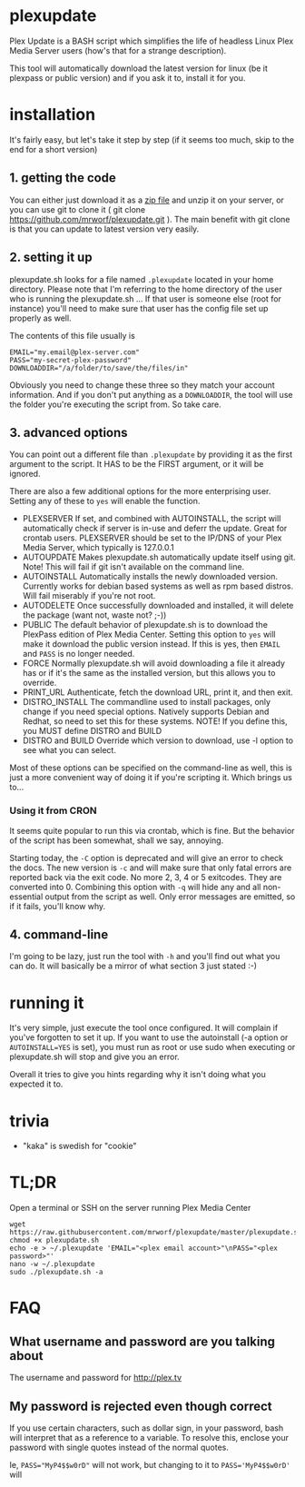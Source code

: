 # plexupdate

Plex Update is a BASH script which simplifies the life of headless Linux Plex Media Server users (how's that for a strange description).

This tool will automatically download the latest version for linux (be it plexpass or public version) and if you ask it to, install it for you.

# installation

It's fairly easy, but let's take it step by step (if it seems too much, skip to the end for a short version)

## 1. getting the code

You can either just download it as a [zip file](https://github.com/mrworf/plexupdate/archive/master.zip) and unzip it on your server, or you can use git to clone it ( git clone https://github.com/mrworf/plexupdate.git ). The main benefit with git clone is that you can update to latest version very easily. 

## 2. setting it up

plexupdate.sh looks for a file named `.plexupdate` located in your home directory. Please note that I'm referring to the home directory of the user who is running the plexupdate.sh ... If that user is someone else (root for instance) you'll need to make sure that user has the config file set up properly as well.

The contents of this file usually is

```
EMAIL="my.email@plex-server.com"
PASS="my-secret-plex-password"
DOWNLOADDIR="/a/folder/to/save/the/files/in"
```

Obviously you need to change these three so they match your account information. And if you don't put anything as a `DOWNLOADDIR`, the tool will use the folder you're executing the script from. So take care.

## 3. advanced options

You can point out a different file than ```.plexupdate``` by providing it as the first argument to the script. It HAS to be the FIRST argument, or it will be ignored.

There are also a few additional options for the more enterprising user. Setting any of these to `yes` will enable the function.

- PLEXSERVER
  If set, and combined with AUTOINSTALL, the script will automatically check if server is in-use and deferr the update. Great for crontab users. PLEXSERVER should be set to the IP/DNS of your Plex Media Server, which typically is 127.0.0.1
- AUTOUPDATE
  Makes plexupdate.sh automatically update itself using git. Note! This will fail if git isn't available on the command line.
- AUTOINSTALL
  Automatically installs the newly downloaded version. Currently works for debian based systems as well as rpm based distros. Will fail miserably if you're not root.
- AUTODELETE 
  Once successfully downloaded and installed, it will delete the package (want not, waste not? ;-))
- PUBLIC 
  The default behavior of plexupdate.sh is to download the PlexPass edition of Plex Media Center. Setting this option to `yes` will make it download the public version instead. If this is yes, then `EMAIL` and `PASS` is no longer needed.
- FORCE 
  Normally plexupdate.sh will avoid downloading a file it already has or if it's the same as the installed version, but this allows you to override.
- PRINT_URL
  Authenticate, fetch the download URL, print it, and then exit.
- DISTRO_INSTALL
  The commandline used to install packages, only change if you need special options. Natively supports Debian and Redhat, so need to set this for these systems.
  NOTE! If you define this, you MUST define DISTRO and BUILD
- DISTRO and BUILD
  Override which version to download, use -l option to see what you can select.

Most of these options can be specified on the command-line as well, this is just a more convenient way of doing it if you're scripting it. Which brings us to...

### Using it from CRON

It seems quite popular to run this via crontab, which is fine. But the behavior of the script has been somewhat, shall we say, annoying.

Starting today, the ```-C``` option is deprecated and will give an error to check the docs. The new version is ```-c``` and will make sure that only fatal errors are reported back via the exit code. No more 2, 3, 4 or 5 exitcodes. They are converted into 0. Combining this option with ```-q``` will hide any and all non-essential output from the script as well. Only error messages are emitted, so if it fails, you'll know why.

## 4. command-line

I'm going to be lazy, just run the tool with `-h` and you'll find out what you can do. It will basically be a mirror of what section 3 just stated :-)

# running it

It's very simple, just execute the tool once configured. It will complain if you've forgotten to set it up. If you want to use the autoinstall (-a option or `AUTOINSTALL=YES` is set), you must run as root or use sudo when executing or plexupdate.sh will stop and give you an error.

Overall it tries to give you hints regarding why it isn't doing what you expected it to.

# trivia

- "kaka" is swedish for "cookie"

# TL;DR

Open a terminal or SSH on the server running Plex Media Center
```
wget https://raw.githubusercontent.com/mrworf/plexupdate/master/plexupdate.sh
chmod +x plexupdate.sh
echo -e > ~/.plexupdate 'EMAIL="<plex email account>"\nPASS="<plex password>"'
nano -w ~/.plexupdate
sudo ./plexupdate.sh -a
```

# FAQ

## What username and password are you talking about

The username and password for http://plex.tv 

## My password is rejected even though correct

If you use certain characters, such as dollar sign, in your password, bash will interpret that as a reference to a variable. To resolve this, enclose your password with single quotes instead of the normal quotes.

Ie, `PASS="MyP4$$w0rD"` will not work, but changing to it to `PASS='MyP4$$w0rD'` will
